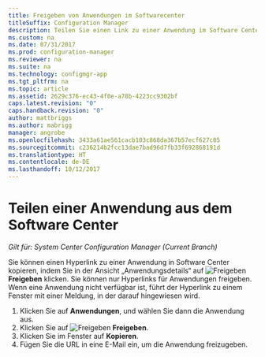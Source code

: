 ```yaml
---
title: Freigeben von Anwendungen im Softwarecenter
titleSuffix: Configuration Manager
description: Teilen Sie einen Link zu einer Anwendung im Software Center in System Center Configuration Manager.
ms.custom: na
ms.date: 07/31/2017
ms.prod: configuration-manager
ms.reviewer: na
ms.suite: na
ms.technology: configmgr-app
ms.tgt_pltfrm: na
ms.topic: article
ms.assetid: 2629c376-ec43-4f0e-a78b-4223cc9302bf
caps.latest.revision: "0"
caps.handback.revision: "0"
author: mattbriggs
ms.author: mabrigg
manager: angrobe
ms.openlocfilehash: 3433a61ae561cacb103c868da367b57ecf627c05
ms.sourcegitcommit: c236214b2fcc13dae7bad96d7fb33f692868191d
ms.translationtype: HT
ms.contentlocale: de-DE
ms.lasthandoff: 10/12/2017
---
```

# <a name="share-an-application-from-software-center"></a>Teilen einer Anwendung aus dem Software Center

*Gilt für: System Center Configuration Manager (Current Branch)* <!-- 1706 -->

Sie können einen Hyperlink zu einer Anwendung in Software Center kopieren, indem Sie in der Ansicht „Anwendungsdetails“ auf ![Freigeben](media/share15.png) **Freigeben** klicken. Sie können nur Hyperlinks für Anwendungen freigeben. Wenn eine Anwendung nicht verfügbar ist, führt der Hyperlink zu einem Fenster mit einer Meldung, in der darauf hingewiesen wird.

1. Klicken Sie auf **Anwendungen**, und wählen Sie dann die Anwendung aus.
2. Klicken Sie auf ![Freigeben](media/share15.png) **Freigeben**.
3. Klicken Sie im Fenster auf **Kopieren**.
4. Fügen Sie die URL in eine E-Mail ein, um die Anwendung freizugeben.